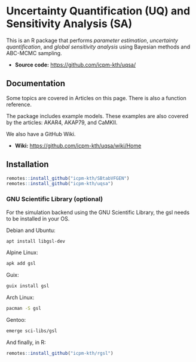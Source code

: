 # Uncertainty Quantification (UQ) and Sensitivity Analysis (SA)

This is an R package that performs *parameter estimation*,
*uncertainty quantification*, and *global sensitivity analysis* using
Bayesian methods and ABC-MCMC sampling.

* **Source code:** https://github.com/icpm-kth/uqsa/

## Documentation

Some topics are covered in Articles on this page. There is also a function reference.

The package includes example models. These examples are also covered by the articles: AKAR4, AKAP79, and CaMKII.

We also have a GitHub Wiki.

* **Wiki:** https://github.com/icpm-kth/uqsa/wiki/Home

## Installation

```R
remotes::install_github("icpm-kth/SBtabVFGEN")
remotes::install_github("icpm-kth/uqsa")
```

### GNU Scientific Library (optional)

For the simulation backend using the GNU Scientific Library, the gsl needs to be installed in your OS.

Debian and Ubuntu:
```sh
apt install libgsl-dev
```

Alpine Linux:
```sh
apk add gsl
```

Guix:
```sh
guix install gsl
```

Arch Linux:
```sh
pacman -S gsl
```

Gentoo:
```sh
emerge sci-libs/gsl
```

And finally, in R:

```R
remotes::install_github("icpm-kth/rgsl")
```

